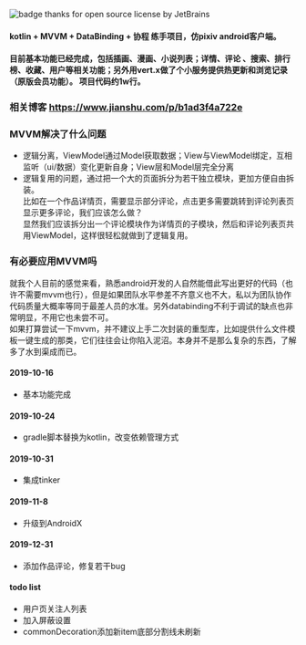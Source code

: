 ![badge](https://img.shields.io/badge/power%20by-JetBrains%20Intellij%20IDEA-blue) thanks for open source license by JetBrains

#### kotlin + MVVM + DataBinding + 协程 练手项目，仿pixiv android客户端。 
#### 目前基本功能已经完成，包括插画、漫画、小说列表；详情、评论 、搜索、排行榜、收藏、用户等相关功能；另外用vert.x做了个小服务提供热更新和浏览记录（原版会员功能）。 项目代码约1w行。

### 相关博客 https://www.jianshu.com/p/b1ad3f4a722e

### MVVM解决了什么问题
- 逻辑分离，ViewModel通过Model获取数据；View与ViewModel绑定，互相监听（ui/数据）变化更新自身；View层和Model层完全分离
- 逻辑复用的问题，通过把一个大的页面拆分为若干独立模块，更加方便自由拆装。  
比如在一个作品详情页，需要显示部分评论，点击更多需要跳转到评论列表页显示更多评论，我们应该怎么做？  
显然我们应该拆分出一个评论模块作为详情页的子模块，然后和评论列表页共用ViewModel，这样很轻松就做到了逻辑复用。  

### 有必要应用MVVM吗
  就我个人目前的感觉来看，熟悉android开发的人自然能借此写出更好的代码（也许不需要mvvm也行），但是如果团队水平参差不齐意义也不大，私以为团队协作代码质量大概率等同于最差人员的水准。另外databinding不利于调试的缺点也非常明显，不用它也未尝不可。  
  如果打算尝试一下mvvm，并不建议上手二次封装的重型库，比如提供什么文件模板一键生成的那类，它们往往会让你陷入泥沼。本身并不是那么复杂的东西，了解多了水到渠成而已。


#### 2019-10-16
- 基本功能完成

#### 2019-10-24
- gradle脚本替换为kotlin，改变依赖管理方式

#### 2019-10-31
- 集成tinker

#### 2019-11-8
- 升级到AndroidX

#### 2019-12-31
- 添加作品评论，修复若干bug

#### todo list
- 用户页关注人列表
- 加入屏蔽设置
- commonDecoration添加新item底部分割线未刷新
